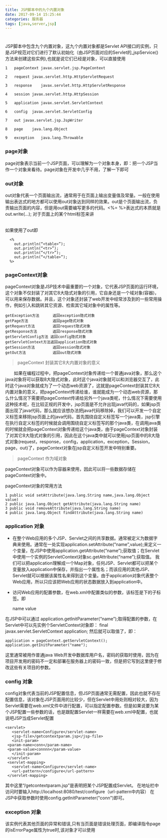 ```yaml
---
title: JSP脚本中的九个内置对象
date: 2017-09-14 15:25:44
categories: 服务器
tags: [java,server,jsp]
---
```

# 
##
 JSP脚本中包含九个内置对象，这九个内置对象都是Servlet API接口的实例，只是JSP规范对它们进行了默认初始化（由JSP页面对应的Servlet的_jspService()方法来创建这些实例),也就是说它们已经是对象，可以直接使用

    1	pageContext	javax.servlet.jsp.PageContext
    
    2	request	javax.servlet.http.HttpServletRequest
    
    3	response	javax.servlet.http.HttpServletResponse
    
    4	session	javax.servlet.http.HttpSession
    
    5	application	javax.servlet.ServletContext
    
    6	config	javax.servlet.ServletConfig
    
    7	out	javax.servlet.jsp.JspWriter
    
    8	page	java.lang.Object
    
    9	exception	java.lang.Throwable

<!--more-->
### page对象
page对象表示当前一个JSP页面，可以理解为一个对象本身，即：把一个JSP当作一个对象来看待。page对象在开发中几乎不用，了解一下即可
### out对象
out对象代表一个页面输出流，通常用于在页面上输出变量值及常量。一般在使用输出表达式的地方都可以使用out对象达到同样的效果。out是个页面输出流，负责输出页面的内容，但是用out需要编写更多的代码。<%=  %>表达式的本质就是out.write(…);
对于页面上的某个html标签来讲
<table><tr></tr></table>
如果使用了out即

      <%
    	out.println(“<table>”);
    	out.println(“<tr>”);
    	out.println(“</tr>”);
    	out.println(“</table>”);
      %>

### pageContext对象
pageContext对象是JSP技术中最重要的一个对象，它代表JSP页面的运行环境，这个对象不仅封装了对其它8大隐式对象的引用，它自身还是一个域对象(容器)，可以用来保存数据。并且，这个对象还封装了web开发中经常涉及到的一些常用操作，例如引入和跳转其它资源、检索其它域对象中的属性等。

    getException方法		返回exception隐式对象
    getPage方法			返回page隐式对象
    getRequest方法		返回request隐式对象
    getResponse方法		返回response隐式对象
    getServletConfig方法 返回config隐式对象
    getServletContext方法返回application隐式对象
    getSession方法		返回session隐式对象
    getOut方法			返回out隐式对象

>pageContext 封装其它8大内置对象的意义

　　如果在编程过程中，把pageContext对象传递给一个普通java对象，那么这个java对象将可以获取8大隐式对象，此时这个java对象就可以和浏览器交互了，此时这个java对象就成为了一个动态web资源了，这就是pageContext封装其它8大内置对象的意义，把pageContext传递给谁，谁就能成为一个动态web资源，那么什么情况下需要把pageContext传递给另外一个java类呢，什么情况下需要使用这种技术呢，在比较正规的开发中，jsp页面是不允许出现java代码的，如果jsp页面出现了java代码，那么就应该想办法把java代码移除掉，我们可以开发一个自定义标签来移除jsp页面上的java代码，首先围绕自定义标签写一个java类，jsp引擎在执行自定义标签的时候就会调用围绕自定义标签写的那个java类，在调用java类的时候就会把pageContext对象传递给这个java类，由于pageContext对象封装了对其它8大隐式对象的引用，因此在这个java类中就可以使用jsp页面中的8大隐式对象(request，response，config，application，exception，Session，page，out)了，pageContext对象在jsp自定义标签开发中特别重要。

>pageContext 作为域对象

pageContext对象可以作为容器来使用，因此可以将一些数据存储在pageContext对象中。

pageContext对象的常用方法

    1 public void setAttribute(java.lang.String name,java.lang.Object value)
    2 public java.lang.Object getAttribute(java.lang.String name)
    3 public void removeAttribute(java.lang.String name)
    4 public java.lang.Object findAttribute(java.lang.String name)



### application 对象
 - 在整个Web应用的多个JSP、Servlet之间的共享数据。通常被定义为数据字典来使用。通常在一处实现application.setAttribute(“name”,value);来定义一个变量，在JSP中使用application.getAttribute(“name”);获取值；在Servlet中使用一个实例的ServletContext对象sc.getAttribute(“name”);获取值。
我们可以把application理解成一个Map对象，任何JSP、Servlet都可以把某个变量放入application中保存，并指出一个属性名；而该应用的其他JSP、Servlet就可以根据该属性名来得到这个变量。由于application对象代表整个Web应用，所以只应该把Web应用的状态数据放入到application中。
 - 访问Web应用的配置参数，在web.xml中配置类似的参数，该标签是<web-app></web-app>下的子标签。即
    

    <context-param>
       <param-name>name</param-name>
       <param-value>value</param-value>
    </context-param>
    

 在JSP中可以通过 application.getInitParameter(“name”);取得配置的参数，在Servlet中可以先实例个ServletContext对象即：
 final javax.servlet.ServletContext application;
然后就可以取值了，即：

    application = pageContext.getServletContext();
    application.getInitParameter("name");

这里通常被用作普通java Web开发中数据库用户名，密码的获取时使用，因为在项目开发用的密码不一定和部署在服务器上的密码一致，但是把它写到这里便于修改这些有关项目的参数。 

### config 对象
config对象代表当前的JSP配置信息，但JSP页面通常无需配置，因此也就不存在配置信息，该对象在JSP页面用的比较少，但在Servlet中用处则相对较大，因为Servlet需要在web.xml文件中进行配置，可以指定配置参数。但是如果说要为某个JSP配置一些参数的话，也是跟配置Servlet一样需要在web.xml中配置，也就说吧JSP当成Servlet配置

    <servlet>
       <servlet-name>Configure</servlet-name>
       <jsp-file>/getcontextparam.jsp</jsp-file>
       <init-param>
     <param-name>conn</param-name>
     <param-value>connnn</param-value>
       </init-param>
     </servlet>
     <servlet-mapping>
       <servlet-name>Configure</servlet-name>
       <url-pattern>/configure</url-pattern>
     </servlet-mapping>
其中这里“<jsp-file>/getcontextparam.jsp</jsp-file>”是表明把某个JSP配置成Servlet。
在地址栏中访问时要输入http://localhost:8080/test/configure（url-pattern中内容）
在JSP中获取参数时使用config.getInitParameter("conn")即可。

### exception 对象
该实例代表其他页面的异常和错误,只有当页面是错误处理页面，即编译指令page的isErrorPage属性为true时,该对象才可以使用